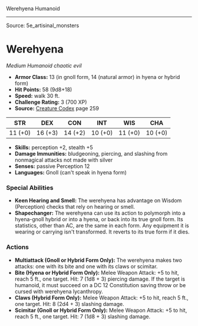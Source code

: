 <MonsterName/>Werehyena</MonsterName>
<CreatureType/>Humanoid</CreatureType>



---

Source: 5e_artisinal_monsters

# Werehyena

*Medium* *Humanoid* *chaotic evil*

- **Armor Class:** 13 (in gnoll form, 14 (natural armor) in hyena or hybrid form)
- **Hit Points:** 58 (9d8+18)
- **Speed:** walk 30 ft.
- **Challenge Rating:** 3 (700 XP)
- **Source:** [Creature Codex](https://koboldpress.com/kpstore/product/creature-codex-for-5th-edition-dnd) page 259

| STR | DEX | CON | INT | WIS | CHA |
| --- | --- | --- | --- | --- | --- |
| 11 (+0) | 16 (+3) | 14 (+2) | 10 (+0) | 11 (+0) | 10 (+0) |

- **Skills:** perception +2, stealth +5
- **Damage Immunities:** bludgeoning, piercing, and slashing from nonmagical attacks not made with silver
- **Senses:** passive Perception 12
- **Languages:** Gnoll (can't speak in hyena form)

### Special Abilities

- **Keen Hearing and Smell:** The werehyena has advantage on Wisdom (Perception) checks that rely on hearing or smell.
- **Shapechanger:** The werehyena can use its action to polymorph into a hyena-gnoll hybrid or into a hyena, or back into its true gnoll form. Its statistics, other than AC, are the same in each form. Any equipment it is wearing or carrying isn't transformed. It reverts to its true form if it dies.

### Actions

- **Multiattack (Gnoll or Hybrid Form Only):** The werehyena makes two attacks: one with its bite and one with its claws or scimitar.
- **Bite (Hyena or Hybrid Form Only):** Melee Weapon Attack: +5 to hit, reach 5 ft., one target. Hit: 7 (1d8 + 3) piercing damage. If the target is humanoid, it must succeed on a DC 12 Constitution saving throw or be cursed with werehyena lycanthropy.
- **Claws (Hybrid Form Only):** Melee Weapon Attack: +5 to hit, reach 5 ft., one target. Hit: 8 (2d4 + 3) slashing damage.
- **Scimitar (Gnoll or Hybrid Form Only):** Melee Weapon Attack: +5 to hit, reach 5 ft., one target. Hit: 7 (1d8 + 3) slashing damage.




